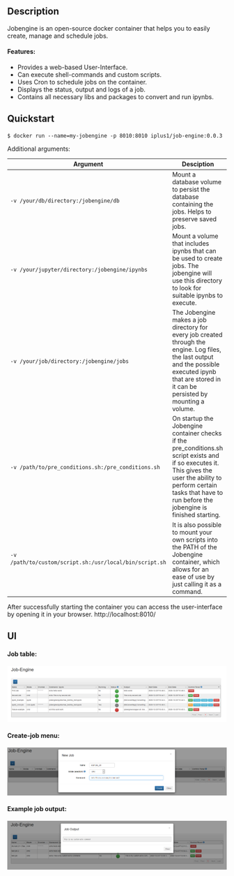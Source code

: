 ## Description

Jobengine is an open-source docker container that helps you to easily create, manage and schedule jobs.

#### Features:
- Provides a web-based User-Interface.
- Can execute shell-commands and custom scripts.
- Uses Cron to schedule jobs on the container. 
- Displays the status, output and logs of a job.
- Contains all necessary libs and packages to convert and run ipynbs.

## Quickstart

````shell script
$ docker run --name=my-jobengine -p 8010:8010 iplus1/job-engine:0.0.3
````

Additional arguments:

  |Argument|Desciption|
  |---|---|
  |``-v /your/db/directory:/jobengine/db`` | Mount a database volume to persist the database containing the jobs. Helps to preserve saved jobs.|
  |``-v /your/jupyter/directory:/jobengine/ipynbs``| Mount a volume that includes ipynbs that can be used to create jobs. The jobengine will use this directory to look for suitable ipynbs to execute.|
  |``-v /your/job/directory:/jobengine/jobs``| The Jobengine makes a job directory for every job created through the engine. Log files, the last output and the possible executed ipynb that are stored in it can be persisted by mounting a volume.|
  |``-v /path/to/pre_conditions.sh:/pre_conditions.sh``| On startup the Jobengine container checks if the pre_conditions.sh script exists and if so executes it. This gives the user the ability to perform certain tasks that have to run before the jobengine is finished starting. |
  |``-v /path/to/custom/script.sh:/usr/local/bin/script.sh``| It is also possible to mount your own scripts into the PATH of the Jobengine container, which allows for an ease of use by just calling it as a command. |

After successfully starting the container you can access the user-interface by opening it in your browser. http://localhost:8010/ 

## UI

#### Job table:

![example job table](png/example_filled_table.png)

#### Create-job menu:

![example job creation](png/example_job_creat.png)

#### Example job output:

![example job output](png/example_output.png)
